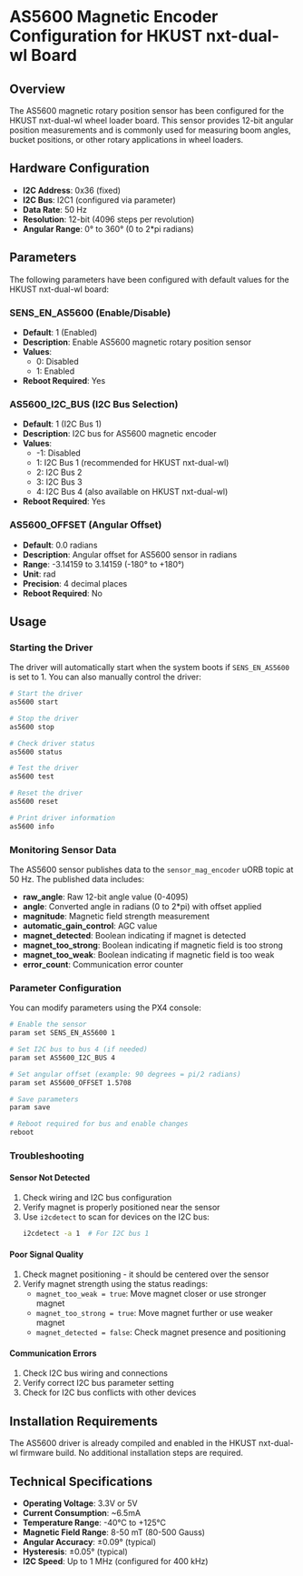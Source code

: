 # AS5600 Magnetic Encoder Configuration for HKUST nxt-dual-wl Board

## Overview
The AS5600 magnetic rotary position sensor has been configured for the HKUST nxt-dual-wl wheel loader board. This sensor provides 12-bit angular position measurements and is commonly used for measuring boom angles, bucket positions, or other rotary applications in wheel loaders.

## Hardware Configuration
- **I2C Address**: 0x36 (fixed)
- **I2C Bus**: I2C1 (configured via parameter)
- **Data Rate**: 50 Hz
- **Resolution**: 12-bit (4096 steps per revolution)
- **Angular Range**: 0° to 360° (0 to 2*pi radians)

## Parameters
The following parameters have been configured with default values for the HKUST nxt-dual-wl board:

### SENS_EN_AS5600 (Enable/Disable)
- **Default**: 1 (Enabled)
- **Description**: Enable AS5600 magnetic rotary position sensor
- **Values**:
  - 0: Disabled
  - 1: Enabled
- **Reboot Required**: Yes

### AS5600_I2C_BUS (I2C Bus Selection)
- **Default**: 1 (I2C Bus 1)
- **Description**: I2C bus for AS5600 magnetic encoder
- **Values**:
  - -1: Disabled
  - 1: I2C Bus 1 (recommended for HKUST nxt-dual-wl)
  - 2: I2C Bus 2
  - 3: I2C Bus 3
  - 4: I2C Bus 4 (also available on HKUST nxt-dual-wl)
- **Reboot Required**: Yes

### AS5600_OFFSET (Angular Offset)
- **Default**: 0.0 radians
- **Description**: Angular offset for AS5600 sensor in radians
- **Range**: -3.14159 to 3.14159 (-180° to +180°)
- **Unit**: rad
- **Precision**: 4 decimal places
- **Reboot Required**: No

## Usage

### Starting the Driver
The driver will automatically start when the system boots if `SENS_EN_AS5600` is set to 1. You can also manually control the driver:

```bash
# Start the driver
as5600 start

# Stop the driver
as5600 stop

# Check driver status
as5600 status

# Test the driver
as5600 test

# Reset the driver
as5600 reset

# Print driver information
as5600 info
```

### Monitoring Sensor Data
The AS5600 sensor publishes data to the `sensor_mag_encoder` uORB topic at 50 Hz. The published data includes:

- **raw_angle**: Raw 12-bit angle value (0-4095)
- **angle**: Converted angle in radians (0 to 2*pi) with offset applied
- **magnitude**: Magnetic field strength measurement
- **automatic_gain_control**: AGC value
- **magnet_detected**: Boolean indicating if magnet is detected
- **magnet_too_strong**: Boolean indicating if magnetic field is too strong
- **magnet_too_weak**: Boolean indicating if magnetic field is too weak
- **error_count**: Communication error counter

### Parameter Configuration
You can modify parameters using the PX4 console:

```bash
# Enable the sensor
param set SENS_EN_AS5600 1

# Set I2C bus to bus 4 (if needed)
param set AS5600_I2C_BUS 4

# Set angular offset (example: 90 degrees = pi/2 radians)
param set AS5600_OFFSET 1.5708

# Save parameters
param save

# Reboot required for bus and enable changes
reboot
```

### Troubleshooting

#### Sensor Not Detected
1. Check wiring and I2C bus configuration
2. Verify magnet is properly positioned near the sensor
3. Use `i2cdetect` to scan for devices on the I2C bus:
   ```bash
   i2cdetect -a 1  # For I2C bus 1
   ```

#### Poor Signal Quality
1. Check magnet positioning - it should be centered over the sensor
2. Verify magnet strength using the status readings:
   - `magnet_too_weak = true`: Move magnet closer or use stronger magnet
   - `magnet_too_strong = true`: Move magnet further or use weaker magnet
   - `magnet_detected = false`: Check magnet presence and positioning

#### Communication Errors
1. Check I2C bus wiring and connections
2. Verify correct I2C bus parameter setting
3. Check for I2C bus conflicts with other devices

## Installation Requirements
The AS5600 driver is already compiled and enabled in the HKUST nxt-dual-wl firmware build. No additional installation steps are required.

## Technical Specifications
- **Operating Voltage**: 3.3V or 5V
- **Current Consumption**: ~6.5mA
- **Temperature Range**: -40°C to +125°C
- **Magnetic Field Range**: 8-50 mT (80-500 Gauss)
- **Angular Accuracy**: ±0.09° (typical)
- **Hysteresis**: ±0.05° (typical)
- **I2C Speed**: Up to 1 MHz (configured for 400 kHz)
